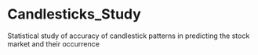 # Candlesticks_Study
Statistical study of accuracy of candlestick patterns in predicting the stock market and their occurrence 
